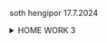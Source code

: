 soth hengipor 17.7.2024
<!DOCTYPE html>
<html lang="en">
  <head>
    <meta charset="UTF-8" />
    <meta name="viewport" content="width=device-width, initial-scale=1.0" />
    <title>Soth Heng IPor</title>
  </head>
  <body>
    <details>
      <summary>HOME WORK 3</summary>
      <h1>Things I've Learned</h1>
      <h2>Internet Basics</h2>
      <ol>
        <li>HTTP Requests</li>
        <li>IP Address</li>
        <li>Servers</li>
      </ol>
      <h1>HTML</h1>
      <ul>
        <li>Stands for <strong>Hyper Text Markup Language</strong></li>
        <li>
          Lots of tags
          <ul>
            <li>
              Boilerplate
              <ol>
                <li>Doctype</li>
                <li>HTML</li>
                <li>
                  Head
                  <ol>
                    <li>Title</li>
                  </ol>
                </li>
                <li>Body</li>
              </ol>
            </li>
            <li>Headings</li>
            <li>Paragraph</li>
            <li><em>em</em></li>
            <li><strong>strong</strong></li>
          </ul>
        </li>
      </ul>
    </details>
  </body>
</html>
